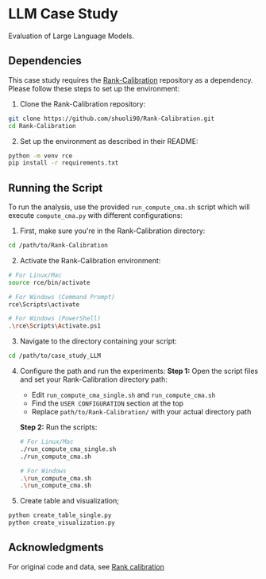 # LLM Case Study

Evaluation of Large Language Models.

## Dependencies

This case study requires the [Rank-Calibration](https://github.com/shuoli90/Rank-Calibration) repository as a dependency. Please follow these steps to set up the environment:

1. Clone the Rank-Calibration repository:
```bash
git clone https://github.com/shuoli90/Rank-Calibration.git
cd Rank-Calibration
```

2. Set up the environment as described in their README:
```bash
python -m venv rce
pip install -r requirements.txt
```

## Running the Script

To run the analysis, use the provided `run_compute_cma.sh` script which will execute `compute_cma.py` with different configurations:

1. First, make sure you're in the Rank-Calibration directory:
```bash
cd /path/to/Rank-Calibration
```

2. Activate the Rank-Calibration environment:
```bash
# For Linux/Mac
source rce/bin/activate

# For Windows (Command Prompt)
rce\Scripts\activate

# For Windows (PowerShell)
.\rce\Scripts\Activate.ps1
```

3. Navigate to the directory containing your script:
```bash
cd /path/to/case_study_LLM
```

4. Configure the path and run the experiments:
    **Step 1:** Open the script files and set your Rank-Calibration directory path:
   - Edit `run_compute_cma_single.sh` and `run_compute_cma.sh`
   - Find the `USER CONFIGURATION` section at the top
   - Replace `path/to/Rank-Calibration/` with your actual directory path
   
   **Step 2:** Run the scripts:
    ```bash
    # For Linux/Mac
    ./run_compute_cma_single.sh
    ./run_compute_cma.sh

    # For Windows
    .\run_compute_cma.sh
    .\run_compute_cma.sh
    ```

5. Create table and visualization;
```bash
python create_table_single.py
python create_visualization.py
```

## Acknowledgments

For original code and data, see [Rank calibration](https://github.com/shuoli90/Rank-Calibration)